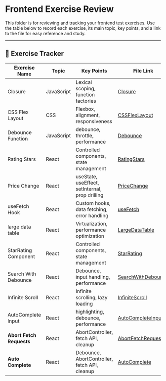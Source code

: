 # Frontend Exercise Review

This folder is for reviewing and tracking your frontend test exercises. Use the table below to record each exercise, its main topic, key points, and a link to the file for easy reference and study.

---

## 📁 Exercise Tracker

| Exercise Name      | Topic        | Key Points                        | File Link                          |
|--------------------|-------------|-----------------------------------|------------------------------------|
| Closure    | JavaScript         | Lexical scoping, function factories| [Closure](./Closure.js) 
| CSS Flex Layout    | CSS         | Flexbox, alignment, responsiveness| [CSSFlexLayout](./CSS_Page_Layout.html) |
| Debounce Function   | JavaScript  | debounce, throttle, performance    | [Debounce](./Debounce.js)|
| Rating Stars        | React       | Controlled components, state management | [RatingStars](./RatingStar.jsx) |
| Price Change        | React       | useState, useEffect, setInternal, prop drilling | [PriceChange](./PriceChange.jsx) |
| useFetch Hook       | React       | Custom hooks, data fetching, error handling | [useFetch](./UseFetch.js) |
| large data table | React       | Virtualization, performance optimization | [LargeDataTable](./LargeDataTable.jsx) |
| StarRating Component | React       | Controlled components, state management | [StarRating](./StarRating.jsx) |
| Search With Debounce | React       | Debounce, input handling, performance | [SearchWithDebounce](./SearchWithDebounce.jsx) |
| Infinite Scroll      | React       | Infinite scrolling, lazy loading      | [InfiniteScroll](./InfiniteScroll.jsx) |
| AutoComplete Input   | React       | highlighting, debounce, performance | [AutoCompleteInput](./AutoCompleteInput.jsx) |
| **Abort Fetch Requests** | React       | AbortController, fetch API, cleanup | [AbortFetchRequests](./SearchAbort.jsx) |
| **Auto Complete** | React       | Debounce, AbortController, fetch API, cleanup | [AutoComplete](./AutoComplete.tsx) |